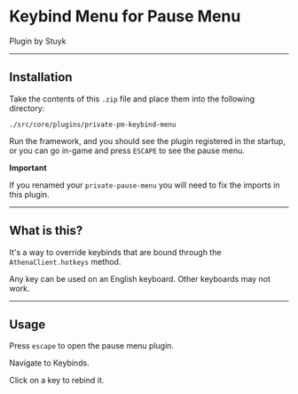 # Keybind Menu for Pause Menu

Plugin by Stuyk

---

## Installation

Take the contents of this `.zip` file and place them into the following directory:

```
./src/core/plugins/private-pm-keybind-menu
```

Run the framework, and you should see the plugin registered in the startup, or you can go in-game and press `ESCAPE` to see the pause menu.

**Important**

If you renamed your `private-pause-menu` you will need to fix the imports in this plugin.

---

## What is this?

It's a way to override keybinds that are bound through the `AthenaClient.hotkeys` method.

Any key can be used on an English keyboard. Other keyboards may not work.

---

## Usage

Press `escape` to open the pause menu plugin.

Navigate to Keybinds.

Click on a key to rebind it.